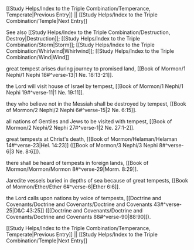 [[Study Helps/Index to the Triple Combination/Temperance, Temperate|Previous Entry]]  ||  [[Study Helps/Index to the Triple Combination/Temple|Next Entry]]

 See also [[Study Helps/Index to the Triple Combination/Destruction, Destroy|Destruction]]; [[Study Helps/Index to the Triple Combination/Storm|Storm]]; [[Study Helps/Index to the Triple Combination/Whirlwind|Whirlwind]]; [[Study Helps/Index to the Triple Combination/Wind|Wind]]

 great tempest arises during journey to promised land, [[Book of Mormon/1 Nephi/1 Nephi 18#^verse-13|1 Ne. 18:13-21]].

 the Lord will visit house of Israel by tempest, [[Book of Mormon/1 Nephi/1 Nephi 19#^verse-11|1 Ne. 19:11]].

 they who believe not in the Messiah shall be destroyed by tempest, [[Book of Mormon/2 Nephi/2 Nephi 6#^verse-15|2 Ne. 6:15]].

 all nations of Gentiles and Jews to be visited with tempest, [[Book of Mormon/2 Nephi/2 Nephi 27#^verse-1|2 Ne. 27:1-2]].

 great tempests at Christ's death, [[Book of Mormon/Helaman/Helaman 14#^verse-23|Hel. 14:23]] ([[Book of Mormon/3 Nephi/3 Nephi 8#^verse-6|3 Ne. 8:6]]).

 there shall be heard of tempests in foreign lands, [[Book of Mormon/Mormon/Mormon 8#^verse-29|Morm. 8:29]].

 Jaredite vessels buried in depths of sea because of great tempests, [[Book of Mormon/Ether/Ether 6#^verse-6|Ether 6:6]].

 the Lord calls upon nations by voice of tempests, [[Doctrine and Covenants/Doctrine and Covenants/Doctrine and Covenants 43#^verse-25|D&C 43:25]] ([[Doctrine and Covenants/Doctrine and Covenants/Doctrine and Covenants 88#^verse-90|88:90]]).

[[Study Helps/Index to the Triple Combination/Temperance, Temperate|Previous Entry]]  ||  [[Study Helps/Index to the Triple Combination/Temple|Next Entry]]